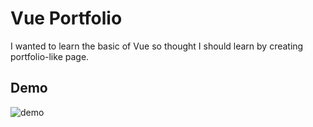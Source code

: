 # Vue Portfolio

I wanted to learn the basic of Vue so thought I should learn by creating portfolio-like page.

## Demo

![demo](./public/vue_port.gif "YoonHCho")
